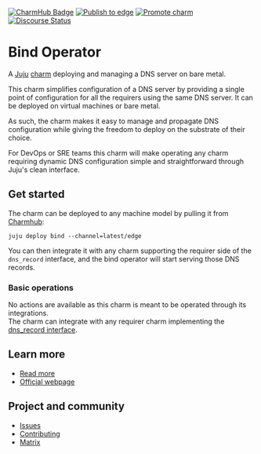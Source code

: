 [![CharmHub Badge](https://charmhub.io/bind/badge.svg)](https://charmhub.io/bind)
[![Publish to edge](https://github.com/canonical/dns-operators/actions/workflows/publish_charm.yaml/badge.svg)](https://github.com/canonical/dns-operators/actions/workflows/publish_charm.yaml)
[![Promote charm](https://github.com/canonical/dns-operators/actions/workflows/promote_charm.yaml/badge.svg)](https://github.com/canonical/dns-operators/actions/workflows/promote_charm.yaml)
[![Discourse Status](https://img.shields.io/discourse/status?server=https%3A%2F%2Fdiscourse.charmhub.io&style=flat&label=CharmHub%20Discourse)](https://discourse.charmhub.io)

# Bind Operator

A [Juju](https://juju.is/) [charm](https://juju.is/docs/olm/charmed-operators)
deploying and managing a DNS server on bare metal.

This charm simplifies configuration of a DNS server by providing a single point
of configuration for all the requirers using the same DNS server. It can be
deployed on virtual machines or bare metal.

As such, the charm makes it easy to manage and propagate DNS configuration while
giving the freedom to deploy on the substrate of their choice.

For DevOps or SRE teams this charm will make operating any charm requiring dynamic DNS
configuration simple and straightforward through Juju's clean interface.

## Get started

The charm can be deployed to any machine model by pulling it from [Charmhub](https://charmhub.io/bind):
```
juju deploy bind --channel=latest/edge
```

You can then integrate it with any charm supporting the requirer side of the `dns_record` interface, and the bind operator will
start serving those DNS records.

### Basic operations

No actions are available as this charm is meant to be operated through its integrations.  
The charm can integrate with any requirer charm implementing the [dns_record interface](https://canonical.github.io/charm-relation-interfaces/interfaces/dns_record/v0/).

## Learn more
* [Read more](https://charmhub.io/bind/docs)
* [Official webpage](https://charmhub.io/bind)

## Project and community
* [Issues](https://github.com/canonical/dns-operators/issues)
* [Contributing](https://charmhub.io/bind/docs/how-to-contribute)
* [Matrix](https://matrix.to/#/#charmhub-charmdev:ubuntu.com)
